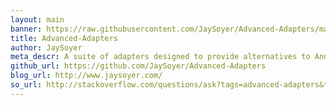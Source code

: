 ```yaml
---
layout: main
banner: https://raw.githubusercontent.com/JaySoyer/Advanced-Adapters/master/app/src/main/feature-graphic.png
title: Advanced-Adapters
author: JaySoyer
meta_descr: A suite of adapters designed to provide alternatives to Android's provided adapters.
github_url: https://github.com/JaySoyer/Advanced-Adapters
blog_url: http://www.jaysoyer.com/
so_url: http://stackoverflow.com/questions/ask?tags=advanced-adapters&tags=android
---
```


